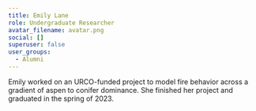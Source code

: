 ```yaml
---
title: Emily Lane
role: Undergraduate Researcher
avatar_filename: avatar.png
social: []
superuser: false
user_groups:
  - Alumni
---
```

E﻿mily worked on an URCO-funded project to model fire behavior across a gradient of aspen to conifer dominance. She finished her project and graduated in the spring of 2023.